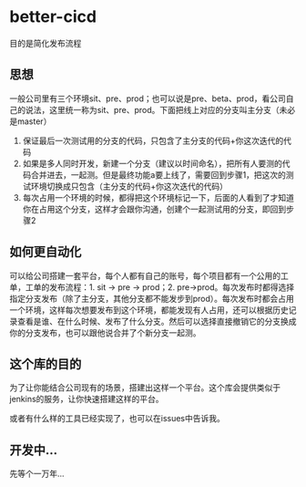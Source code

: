 # better-cicd

目的是简化发布流程

## 思想

一般公司里有三个环境sit、pre、prod；也可以说是pre、beta、prod，看公司自己的说法，这里统一称为sit、pre、prod。下面把线上对应的分支叫主分支（未必是master）

1. 保证最后一次测试用的分支的代码，只包含了主分支的代码+你这次迭代的代码
2. 如果是多人同时开发，新建一个分支（建议以时间命名），把所有人要测的代码合并进去，一起测。但是最终功能a要上线了，需要回到步骤1，把这次的测试环境切换成只包含（主分支的代码+你这次迭代的代码）
3. 每次占用一个环境的时候，都得把这个环境标记一下，后面的人看到了才知道你在占用这个分支，这样才会跟你沟通，创建个一起测试用的分支，即回到步骤2

## 如何更自动化

可以给公司搭建一套平台，每个人都有自己的账号，每个项目都有一个公用的工单，工单的发布流程：1. sit -> pre -> prod；2. pre->prod。每次发布时都得选择指定分支发布（除了主分支，其他分支都不能发步到prod）。每次发布时都会占用一个环境，这样每次想要发布到这个环境，都能发现有人占用，还可以根据历史记录查看是谁、在什么时候、发布了什么分支。然后可以选择直接撤销它的分支换成你的分支发布，也可以跟他说合并了个新分支一起测。

## 这个库的目的

为了让你能结合公司现有的场景，搭建出这样一个平台。这个库会提供类似于jenkins的服务，让你快速搭建这样的平台。

或者有什么样的工具已经实现了，也可以在issues中告诉我。

## 开发中...

先等个一万年...
